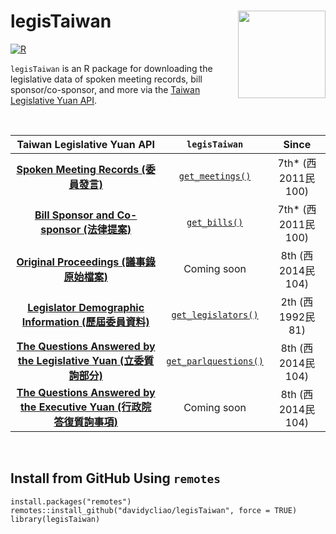 # legisTaiwan <img src="https://raw.githack.com/davidycliao/figures/master/hexsticker_tw.png" width="140" align="right" /> <br /> 

[![R](https://github.com/davidycliao/legisTaiwan/actions/workflows/r.yml/badge.svg)](https://github.com/davidycliao/legisTaiwan/actions/workflows/r.yml)

`legisTaiwan` is an R package for downloading the legislative data of spoken meeting records, bill sponsor/co-sponsor, and more via the [Taiwan Legislative Yuan API](https://www.ly.gov.tw/Home/Index.aspx). 



&nbsp; 
&nbsp; 


| Taiwan Legislative Yuan API    | `legisTaiwan`   |     Since   |
|:------------------------------:|:------------------------------: |:------------------------------:|
|[**Spoken Meeting Records (委員發言)**](https://www.ly.gov.tw/Pages/List.aspx?nodeid=154)                         | [`get_meetings()`]()           |  7th* (西2011民100)         |
|[**Bill Sponsor and Co-sponsor (法律提案)**](https://www.ly.gov.tw/Pages/List.aspx?nodeid=154)                    | [`get_bills()`]()              |  7th* (西2011民100)         |
|[**Original Proceedings  (議事錄原始檔案)**](https://data.ly.gov.tw/getds.action?id=45)                           | Coming soon                    |  8th  (西2014民104)         |
|[**Legislator Demographic Information (歷屆委員資料)**](https://data.ly.gov.tw/getds.action?id=16)                | [`get_legislators()`]()        |  2th  (西1992民 81)         |
|[**The Questions Answered by the Legislative Yuan (立委質詢部分)**](https://data.ly.gov.tw/getds.action?id=6)     | [`get_parlquestions()`]()      |  8th  (西2014民104)         |
|[**The Questions Answered by the Executive Yuan (行政院答復質詢事項)**](https://data.ly.gov.tw/getds.action?id=1) | Coming soon                    |  8th  (西2014民104)         |

&nbsp; 

## Install from GitHub Using `remotes`

```
install.packages("remotes")
remotes::install_github("davidycliao/legisTaiwan", force = TRUE)
library(legisTaiwan)
```
